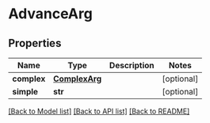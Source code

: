 # AdvanceArg

## Properties
Name | Type | Description | Notes
------------ | ------------- | ------------- | -------------
**complex** | [**ComplexArg**](ComplexArg.md) |  | [optional] 
**simple** | **str** |  | [optional] 

[[Back to Model list]](../README.md#documentation-for-models) [[Back to API list]](../README.md#documentation-for-api-endpoints) [[Back to README]](../README.md)


